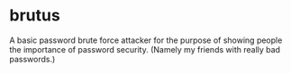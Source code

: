 # brutus
A basic password brute force attacker for the purpose of showing people the importance of password security. (Namely my friends with really bad passwords.)
